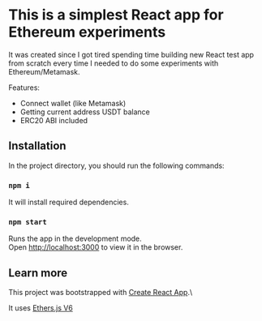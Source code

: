 # This is a simplest React app for Ethereum experiments

It was created since I got tired spending time building new React test app from scratch every time I needed to do some
experiments with Ethereum/Metamask.

Features:

- Connect wallet (like Metamask)
- Getting current address USDT balance
- ERC20 ABI included

## Installation

In the project directory, you should run the following commands:

### `npm i`

It will install required dependencies.

### `npm start`

Runs the app in the development mode.\
Open [http://localhost:3000](http://localhost:3000) to view it in the browser.

## Learn more

This project was bootstrapped with [Create React App](https://github.com/facebook/create-react-app).\

It uses [Ethers.js V6](https://docs.ethers.org/v6/)
